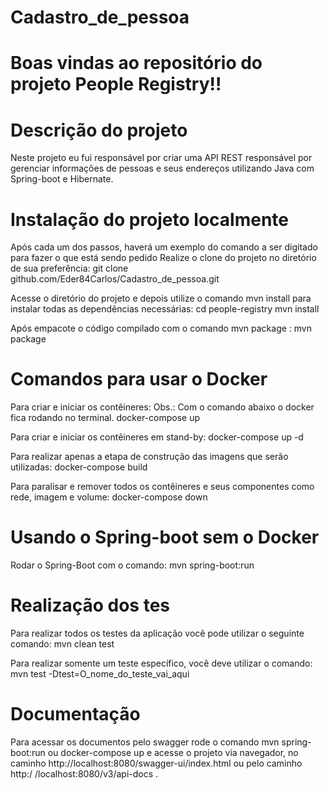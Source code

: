 # Cadastro_de_pessoa
# Boas vindas ao repositório do projeto People Registry!!

# Descrição do projeto
Neste projeto eu fui responsável por criar uma API REST responsável por gerenciar informações de pessoas e seus endereços utilizando Java com Spring-boot e Hibernate.

# Instalação do projeto localmente
Após cada um dos passos, haverá um exemplo do comando a ser digitado para fazer o que está sendo pedido
Realize o clone do projeto no diretório de sua preferência:
git clone  github.com/Eder84Carlos/Cadastro_de_pessoa.git

Acesse o diretório do projeto e depois utilize o comando mvn install para instalar todas as dependências necessárias:
cd people-registry
  mvn install
  
  Após empacote o código compilado com o comando mvn package :
  mvn package
 
# Comandos para usar o Docker
Para criar e iniciar os contêineres:
Obs.: Com o comando abaixo o docker fica rodando no terminal.
docker-compose up

Para criar e iniciar os contêineres em stand-by:
docker-compose up -d

Para realizar apenas a etapa de construção das imagens que serão utilizadas:
docker-compose build

Para paralisar e remover todos os contêineres e seus componentes como rede, imagem e volume:
docker-compose down

# Usando o Spring-boot sem o Docker
Rodar o Spring-Boot com o comando:
mvn spring-boot:run

# Realização dos tes
Para realizar todos os testes da aplicação você pode utilizar o seguinte comando:
mvn clean test

Para realizar somente um teste específico, você deve utilizar o comando:
mvn test -Dtest=O_nome_do_teste_vai_aqui

# Documentação
Para acessar os documentos pelo swagger rode o comando mvn spring-boot:run ou docker-compose up e acesse o projeto via navegador, no caminho http://localhost:8080/swagger-ui/index.html ou pelo caminho http:/ /localhost:8080/v3/api-docs .



